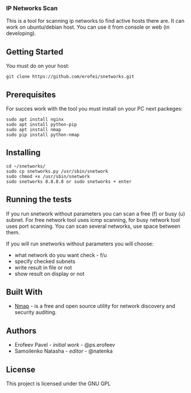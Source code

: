 ### IP Networks Scan

This is a tool for scanning ip networks to find active hosts there are. It can work on ubuntu/debian host. You can use it from console or web (in developing).

## Getting Started

You must do on your host:

```
git clone https://github.com/erofei/snetworks.git
```

## Prerequisites

For succes work with the tool you must install on your PC next packeges:

```
sudo apt install nginx
sudo apt install python-pip
sudo apt install nmap 
sudo pip install python-nmap
```

## Installing

```
cd ~/snetworks/
sudo cp snetworks.py /usr/sbin/snetwork
sudo chmod +x /usr/sbin/snetwork
sudo snetworks 8.8.8.8 or sudo snetworks + enter
```

## Running the tests

If you run snetwork without parameters you can scan a free (f) or busy (u) subnet. For free network tool uses icmp scanning, for busy network tool uses port scanning. You can scan several networks, use space between them.

If you will run snetworks without parameters you will choose:
* what network do you want check - f/u
* specify checked subnets
* write result in file or not
* show result on display or not

## Built With

* [Nmap](https://nmap.org/) - is a free and open source utility for network discovery and security auditing. 

## Authors

* Erofeev Pavel - _initial work_ - @ps.erofeev
* Samoilenko Natasha - _editor_ - @natenka

## License

This project is licensed under the GNU GPL
